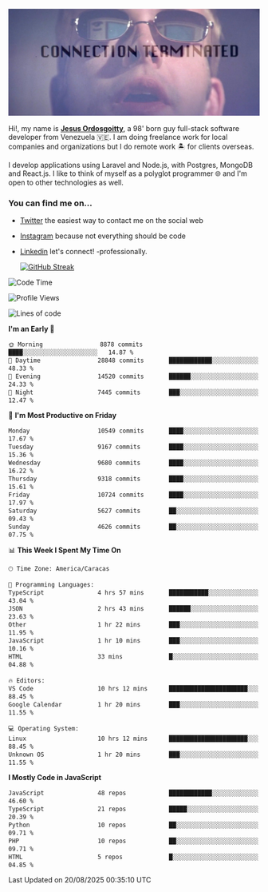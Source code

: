 ![hackers movie reference](./disconnected.jpg)

Hi!, my name is [**Jesus Ordosgoitty**](https://jodaz.dev), a 98' born guy full-stack software developer from Venezuela 🇻🇪. I am doing freelance work for local companies and organizations but I do remote work 🏝️ for clients overseas. 

I develop applications using Laravel and Node.js, with Postgres, MongoDB and React.js. I like to think of myself as a polyglot programmer 🌐 and I'm open to other technologies as well.

### You can find me on...

- [Twitter](https://twitter.com/jodaz_) the easiest way to contact me on the social web
- [Instagram](https://instagram.com/jodaz_) because not everything should be code
- [Linkedin](https://linkedin.com/in/jodaz) let's connect! -professionally.


    [![GitHub Streak](https://streak-stats.demolab.com?user=jodaz&theme=tokyonight)](https://git.io/streak-stats)

<!--START_SECTION:waka-->
![Code Time](http://img.shields.io/badge/Code%20Time-11%2C310%20hrs%2057%20mins-blue)

![Profile Views](http://img.shields.io/badge/Profile%20Views-0-blue)

![Lines of code](https://img.shields.io/badge/From%20Hello%20World%20I%27ve%20Written-85.5%20million%20lines%20of%20code-blue)

**I'm an Early 🐤** 

```text
🌞 Morning                8878 commits        ████░░░░░░░░░░░░░░░░░░░░░   14.87 % 
🌆 Daytime                28848 commits       ████████████░░░░░░░░░░░░░   48.33 % 
🌃 Evening                14520 commits       ██████░░░░░░░░░░░░░░░░░░░   24.33 % 
🌙 Night                  7445 commits        ███░░░░░░░░░░░░░░░░░░░░░░   12.47 % 
```
📅 **I'm Most Productive on Friday** 

```text
Monday                   10549 commits       ████░░░░░░░░░░░░░░░░░░░░░   17.67 % 
Tuesday                  9167 commits        ████░░░░░░░░░░░░░░░░░░░░░   15.36 % 
Wednesday                9680 commits        ████░░░░░░░░░░░░░░░░░░░░░   16.22 % 
Thursday                 9318 commits        ████░░░░░░░░░░░░░░░░░░░░░   15.61 % 
Friday                   10724 commits       ████░░░░░░░░░░░░░░░░░░░░░   17.97 % 
Saturday                 5627 commits        ██░░░░░░░░░░░░░░░░░░░░░░░   09.43 % 
Sunday                   4626 commits        ██░░░░░░░░░░░░░░░░░░░░░░░   07.75 % 
```


📊 **This Week I Spent My Time On** 

```text
🕑︎ Time Zone: America/Caracas

💬 Programming Languages: 
TypeScript               4 hrs 57 mins       ███████████░░░░░░░░░░░░░░   43.04 % 
JSON                     2 hrs 43 mins       ██████░░░░░░░░░░░░░░░░░░░   23.63 % 
Other                    1 hr 22 mins        ███░░░░░░░░░░░░░░░░░░░░░░   11.95 % 
JavaScript               1 hr 10 mins        ███░░░░░░░░░░░░░░░░░░░░░░   10.16 % 
HTML                     33 mins             █░░░░░░░░░░░░░░░░░░░░░░░░   04.88 % 

🔥 Editors: 
VS Code                  10 hrs 12 mins      ██████████████████████░░░   88.45 % 
Google Calendar          1 hr 20 mins        ███░░░░░░░░░░░░░░░░░░░░░░   11.55 % 

💻 Operating System: 
Linux                    10 hrs 12 mins      ██████████████████████░░░   88.45 % 
Unknown OS               1 hr 20 mins        ███░░░░░░░░░░░░░░░░░░░░░░   11.55 % 
```

**I Mostly Code in JavaScript** 

```text
JavaScript               48 repos            ████████████░░░░░░░░░░░░░   46.60 % 
TypeScript               21 repos            █████░░░░░░░░░░░░░░░░░░░░   20.39 % 
Python                   10 repos            ██░░░░░░░░░░░░░░░░░░░░░░░   09.71 % 
PHP                      10 repos            ██░░░░░░░░░░░░░░░░░░░░░░░   09.71 % 
HTML                     5 repos             █░░░░░░░░░░░░░░░░░░░░░░░░   04.85 % 
```




 Last Updated on 20/08/2025 00:35:10 UTC
<!--END_SECTION:waka-->
